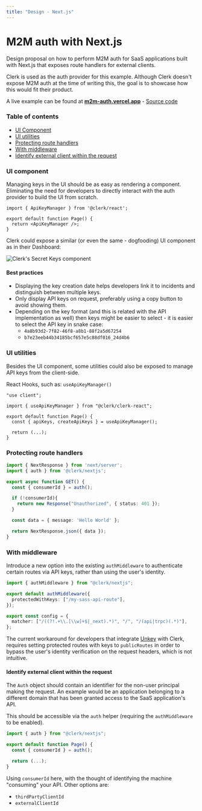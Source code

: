 ```yaml
---
title: "Design - Next.js"
---
```


# M2M auth with Next.js

Design proposal on how to perform M2M auth for SaaS applications built with Next.js that exposes route handlers for external clients.

Clerk is used as the auth provider for this example. Although Clerk doesn't expose M2M auth at the time of writing this, the goal is to showcase how this would fit their product.

A live example can be found at **[m2m-auth.vercel.app](https://m2m-auth.vercel.app/)** - [Source code](https://github.com/LauraBeatris/m2m-auth/tree/main/examples/m2m-auth-with-next)

### Table of contents

- [UI Component](#ui-component)
- [UI utilities](#ui-utilities)
- [Protecting route handlers](#protecting-route-handlers)
- [With middleware](#with-middleware)
- [Identify external client within the request](#identify-external-client-within-the-request)

### UI component

Managing keys in the UI should be as easy as rendering a component. Eliminating the need for developers to directly interact with the auth provider to build the UI from scratch.

```tsxs
import { ApiKeyManager } from '@clerk/react';

export default function Page() {
  return <ApiKeyManager />;
}
```

Clerk could expose a similar (or even the same - dogfooding) UI component as in their Dashboard:

![Clerk's Secret Keys component](https://i.ibb.co/rt3gyk2/Clean-Shot-2024-04-08-at-12-14-43.png)

#### Best practices

- Displaying the key creation date helps developers link it to incidents and distinguish between multiple keys.
- Only display API keys on request, preferably using a copy button to avoid showing them.
- Depending on the key format (and this is related with the API implementation as well) then keys might be easier to select - it is easier to select the API key in snake case:
  - `4a8b93d2-7f82-46f8-a8b1-88f2a5d67254`
  - `b7e23eeb44b34185bcf657e5c88df016_24d4b6`

### UI utilities

Besides the UI component, some utilities could also be exposed to manage API keys from the client-side.

React Hooks, such as: `useApiKeyManager()`

```tsx
"use client";

import { useApiKeyManager } from "@clerk/clerk-react";

export default function Page() {
  const { apiKeys, createApiKeys } = useApiKeyManager();

  return (...);
}
```

### Protecting route handlers

```ts
import { NextResponse } from 'next/server';
import { auth } from '@clerk/nextjs';

export async function GET() {
  const { consumerId } = auth();

  if (!consumerId){
    return new Response("Unauthorized", { status: 401 });
  }

  const data = { message: 'Hello World' };

  return NextResponse.json({ data });
}
```

### With middleware

Introduce a new option into the existing `authMiddleware` to authenticate certain routes via API keys, rather than using the user's identity.

```ts
import { authMiddleware } from "@clerk/nextjs";

export default authMiddleware({
  protectedWithKeys: ["/my-sass-api-route"],
});

export const config = {
  matcher: ["/((?!.+\\.[\\w]+$|_next).*)", "/", "/(api|trpc)(.*)"],
};
```

The current workaround for developers that integrate [Unkey](https://unkey.dev) with Clerk, requires setting protected routes with keys to `publicRoutes` in order to bypass the user's identity verification on the request headers, which is not intuitive.

#### Identify external client within the request

The `Auth` object should contain an identifier for the non-user principal making the request. An example would be an application belonging to a different domain that has been granted access to the SaaS application's API.

This should be accessible via the `auth` helper (requiring the `authMiddleware` to be enabled).

```ts
import { auth } from "@clerk/nextjs";

export default function Page() {
  const { consumerId } = auth();

  return (...);
}
```

Using `consumerId` here, with the thought of identifying the machine "consuming" your API. Other options are:
- `thirdPartyClientId`
- `externalClientId`
